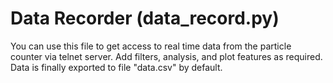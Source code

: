 # Data Recorder (data_record.py)
You can use this file to get access to real time data from the particle counter via telnet server. Add filters, analysis, and plot features as required. Data is finally exported to file "data.csv" by default.
